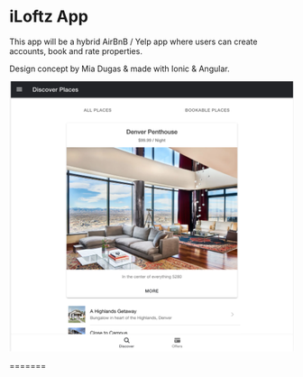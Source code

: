 # iLoftz App


This app will be a hybrid AirBnB / Yelp app where users can create accounts, book and rate properties. 

Design concept by Mia Dugas & made with Ionic & Angular.

![Image of iLoftz](https://github.com/miadugas/crashbnb_app/blob/main/prototype-iLoftz-001.png)

=======




